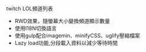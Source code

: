 twitch LOL頻道列表

<ul>
<li>RWD效果，隨螢幕大小變換頻道顯示數量</li>
<li>使用I18N切換語言</li>
<li>使用gulp配合imagemin、minifyCSS、uglify壓縮檔案</li>
<li>Lazy load功能,分段載入資料以減少等待時間</li>
</ul>
